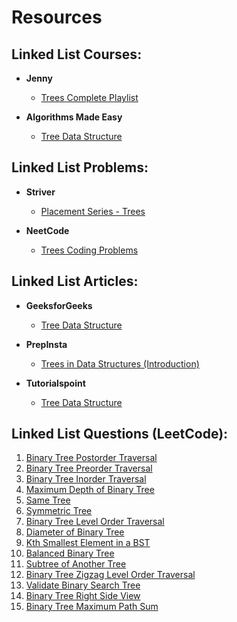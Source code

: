 # Resources  

## Linked List Courses:
- **Jenny**
    - [Trees Complete Playlist](https://youtube.com/playlist?list=PLLcbVqbhgEc1YDtJmHnkXgE5Dl7d5hynl&feature=shared)

- **Algorithms Made Easy**
    - [Tree Data Structure](https://youtube.com/playlist?list=PLJtzaiEpVo2zx-rCqLMmcFEpZw1UpGWls&feature=shared)

## Linked List Problems:
- **Striver** 
    - [Placement Series - Trees](https://youtube.com/playlist?list=PLgUwDviBIf0q8Hkd7bK2Bpryj2xVJk8Vk&feature=shared)

- **NeetCode**
    - [Trees Coding Problems](https://youtube.com/playlist?list=PLot-Xpze53ldg4pN6PfzoJY7KsKcxF1jg&feature=shared)

## Linked List Articles:
- **GeeksforGeeks**
    - [Tree Data Structure](https://www.geeksforgeeks.org/tree-data-structure/)

- **PrepInsta**
    - [Trees in Data Structures (Introduction)](https://prepinsta.com/data-structures/trees-introduction/)

- **Tutorialspoint**
    - [Tree Data Structure](https://www.tutorialspoint.com/data_structures_algorithms/tree_data_structure.htm)

## Linked List Questions (LeetCode):
1. [Binary Tree Postorder Traversal](https://leetcode.com/problems/binary-tree-postorder-traversal/) 
2. [Binary Tree Preorder Traversal](https://leetcode.com/problems/binary-tree-preorder-traversal/)
3. [Binary Tree Inorder Traversal](https://leetcode.com/problems/binary-tree-inorder-traversal/)
4. [Maximum Depth of Binary Tree](https://leetcode.com/problems/maximum-depth-of-binary-tree/)
5. [Same Tree](https://leetcode.com/problems/same-tree/)
6. [Symmetric Tree](https://leetcode.com/problems/symmetric-tree/)
7. [Binary Tree Level Order Traversal](https://leetcode.com/problems/binary-tree-level-order-traversal/)
8. [Diameter of Binary Tree](https://leetcode.com/problems/diameter-of-binary-tree/)
9. [Kth Smallest Element in a BST](https://leetcode.com/problems/kth-smallest-element-in-a-bst/)
10. [Balanced Binary Tree](https://leetcode.com/problems/balanced-binary-tree/)
11. [Subtree of Another Tree](https://leetcode.com/problems/subtree-of-another-tree/)
12. [Binary Tree Zigzag Level Order Traversal](https://leetcode.com/problems/binary-tree-zigzag-level-order-traversal/)
13. [Validate Binary Search Tree](https://leetcode.com/problems/validate-binary-search-tree/)
14. [Binary Tree Right Side View](https://leetcode.com/problems/binary-tree-right-side-view/)
15. [Binary Tree Maximum Path Sum](https://leetcode.com/problems/binary-tree-maximum-path-sum/)
